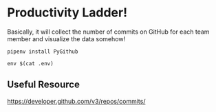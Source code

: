 # Productivity Ladder!
Basically, it will collect the number of commits on GitHub for each team member and visualize the data somehow!

```
pipenv install PyGithub
```

```
env $(cat .env)
```


## Useful Resource
https://developer.github.com/v3/repos/commits/
